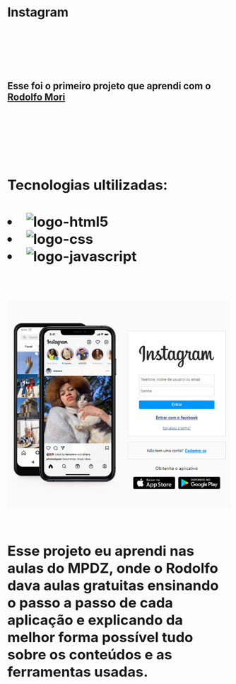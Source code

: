 <h1> Instagram <h1>
<br>
<br>
<h2> Esse foi o primeiro projeto que aprendi com o <a href="https://www.linkedin.com/in/rodolfomori/">Rodolfo Mori<a><h2>
<br>
<br>
<h2>Tecnologias ultilizadas:<h2>
<li><img src="https://img.shields.io/badge/HTML5-E34F26?style=for-the-badge&logo=html5&logoColor=white" alt="logo-html5"/>
<li><img src="https://img.shields.io/badge/CSS-239120?&style=for-the-badge&logo=css3&logoColor=white" alt="logo-css"/>
<li><img src="https://img.shields.io/badge/JavaScript-323330?style=for-the-badge&logo=javascript&logoColor=F7DF1E" alt="logo-javascript">
<br>
<br>
<br>
<img src="https://github.com/BrunoMoraes24/primeiro-projeto/blob/master/img/imageinsta.png?raw=true">
<br>
<br>
<p>Esse projeto eu aprendi nas aulas do MPDZ, onde o Rodolfo dava aulas gratuitas ensinando o passo a passo de cada aplicação e explicando da melhor forma possível tudo sobre os conteúdos e as ferramentas usadas.<p>
